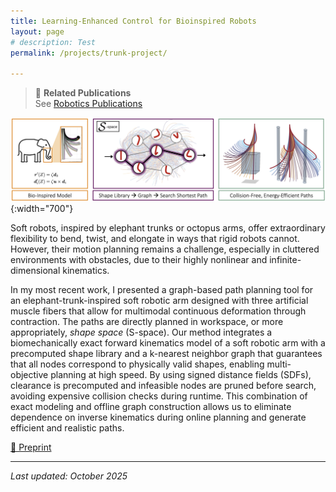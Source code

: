 ```yaml
---
title: Learning-Enhanced Control for Bioinspired Robots
layout: page
# description: Test
permalink: /projects/trunk-project/

---
```


> 🔗 **Related Publications**  
> See [Robotics Publications](/publications/#robotics-publications)

![Shape-Space Graphs](/assets/img/research/ShapeSpaceAbstract.png){:width="700"}

Soft robots, inspired by elephant trunks or octopus arms, offer extraordinary flexibility to bend, twist, and elongate in ways that rigid robots cannot. However, their motion planning remains a challenge, especially in cluttered environments with obstacles, due to their highly nonlinear and infinite-dimensional kinematics. 

In my most recent work, I presented a graph-based path planning tool for an elephant-trunk-inspired soft robotic arm designed with three artificial muscle fibers that allow for multimodal continuous deformation through contraction.
The paths are directly planned in workspace, or more appropriately, *shape space* (S-space). Our method integrates a biomechanically exact forward kinematics model of a soft robotic arm with a precomputed shape library and a k-nearest neighbor graph that guarantees that all nodes correspond to physically valid shapes, enabling multi- objective planning at high speed. By using signed distance fields (SDFs), clearance is precomputed and infeasible nodes are pruned before search, avoiding expensive collision checks during runtime. This combination of exact modeling and offline graph construction allows us to eliminate dependence on inverse kinematics during online planning and generate efficient and realistic paths.

[📄 Preprint](https://arxiv.org/abs/2510.03547)


---

_Last updated: October 2025_